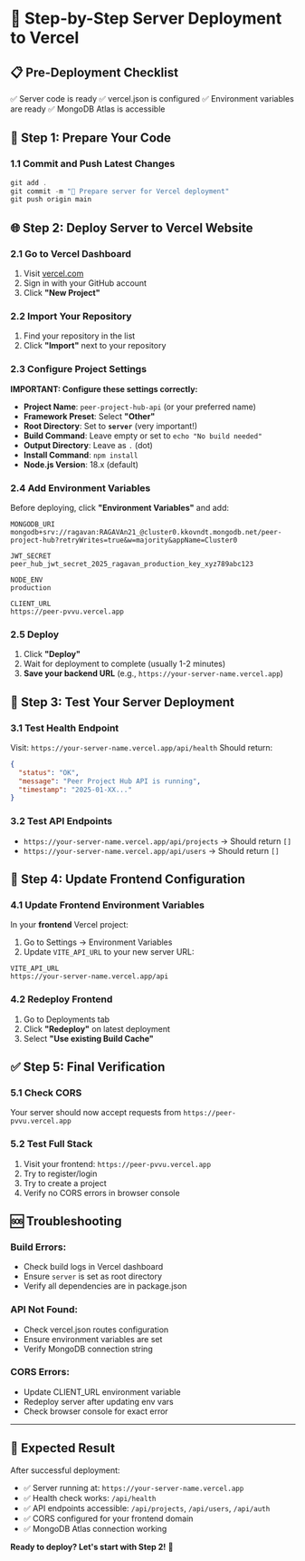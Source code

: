 # 🚀 Step-by-Step Server Deployment to Vercel

## 📋 Pre-Deployment Checklist
✅ Server code is ready
✅ vercel.json is configured
✅ Environment variables are ready
✅ MongoDB Atlas is accessible

## 🔧 Step 1: Prepare Your Code

### 1.1 Commit and Push Latest Changes
```powershell
git add .
git commit -m "🚀 Prepare server for Vercel deployment"
git push origin main
```

## 🌐 Step 2: Deploy Server to Vercel Website

### 2.1 Go to Vercel Dashboard
1. Visit [vercel.com](https://vercel.com)
2. Sign in with your GitHub account
3. Click **"New Project"**

### 2.2 Import Your Repository
1. Find your repository in the list
2. Click **"Import"** next to your repository

### 2.3 Configure Project Settings
**IMPORTANT: Configure these settings correctly:**

- **Project Name**: `peer-project-hub-api` (or your preferred name)
- **Framework Preset**: Select **"Other"**
- **Root Directory**: Set to **`server`** (very important!)
- **Build Command**: Leave empty or set to `echo "No build needed"`
- **Output Directory**: Leave as `.` (dot)
- **Install Command**: `npm install`
- **Node.js Version**: 18.x (default)

### 2.4 Add Environment Variables
Before deploying, click **"Environment Variables"** and add:

```env
MONGODB_URI
mongodb+srv://ragavan:RAGAVAn21_@cluster0.kkovndt.mongodb.net/peer-project-hub?retryWrites=true&w=majority&appName=Cluster0

JWT_SECRET
peer_hub_jwt_secret_2025_ragavan_production_key_xyz789abc123

NODE_ENV
production

CLIENT_URL
https://peer-pvvu.vercel.app
```

### 2.5 Deploy
1. Click **"Deploy"**
2. Wait for deployment to complete (usually 1-2 minutes)
3. **Save your backend URL** (e.g., `https://your-server-name.vercel.app`)

## 🧪 Step 3: Test Your Server Deployment

### 3.1 Test Health Endpoint
Visit: `https://your-server-name.vercel.app/api/health`
Should return:
```json
{
  "status": "OK",
  "message": "Peer Project Hub API is running",
  "timestamp": "2025-01-XX..."
}
```

### 3.2 Test API Endpoints
- `https://your-server-name.vercel.app/api/projects` → Should return `[]`
- `https://your-server-name.vercel.app/api/users` → Should return `[]`

## 🔄 Step 4: Update Frontend Configuration

### 4.1 Update Frontend Environment Variables
In your **frontend** Vercel project:
1. Go to Settings → Environment Variables
2. Update `VITE_API_URL` to your new server URL:
```env
VITE_API_URL
https://your-server-name.vercel.app/api
```

### 4.2 Redeploy Frontend
1. Go to Deployments tab
2. Click **"Redeploy"** on latest deployment
3. Select **"Use existing Build Cache"**

## ✅ Step 5: Final Verification

### 5.1 Check CORS
Your server should now accept requests from `https://peer-pvvu.vercel.app`

### 5.2 Test Full Stack
1. Visit your frontend: `https://peer-pvvu.vercel.app`
2. Try to register/login
3. Try to create a project
4. Verify no CORS errors in browser console

## 🆘 Troubleshooting

### Build Errors:
- Check build logs in Vercel dashboard
- Ensure `server` is set as root directory
- Verify all dependencies are in package.json

### API Not Found:
- Check vercel.json routes configuration
- Ensure environment variables are set
- Verify MongoDB connection string

### CORS Errors:
- Update CLIENT_URL environment variable
- Redeploy server after updating env vars
- Check browser console for exact error

---

## 🎯 Expected Result

After successful deployment:
- ✅ Server running at: `https://your-server-name.vercel.app`
- ✅ Health check works: `/api/health`
- ✅ API endpoints accessible: `/api/projects`, `/api/users`, `/api/auth`
- ✅ CORS configured for your frontend domain
- ✅ MongoDB Atlas connection working

**Ready to deploy? Let's start with Step 2!** 🚀
